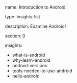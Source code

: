 name: Introduction to Android

type: insights-list

description: Examine Android!

section: 0

insights:
  - what-is-android
  - why-learn-android
  - android-versions
  - tools-needed-to-use-android
  - hello-android
